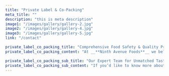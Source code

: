 ```yaml
---
title: "Private Label & Co-Packing"
meta_title: ""
description: "this is meta description"
image1: "/images/gallery/gallery-2.jpg"
image2: "/images/gallery/gallery-4.jpg"
image3: "/images/gallery/gallery-5.jpg"
link: "/contact"

private_label_co_packing_title: "Comprehensive Food Safety & Quality Program"
private_label_co_packing_content: "At __**Ninth Avenue Foods**__ we believe that your products and our capabilities and experience is a winning combination!\n\nWe are proud to produce and package for reputable brands and private label vendors across the country as well as internationally."

private_label_co_packing_sub_title: "Our Expert Team for Unmatched Taste and Quality in Food Manufacturing"
private_label_co_packing_sub_content: "If you’d like to know more about our capabilities and offerings, please [__**contact us**__](/contact). Our expert team is committed to achieving the exact taste and quality that your customers love with a level of personal care and attention that is unmatched in the industry."
---
```

